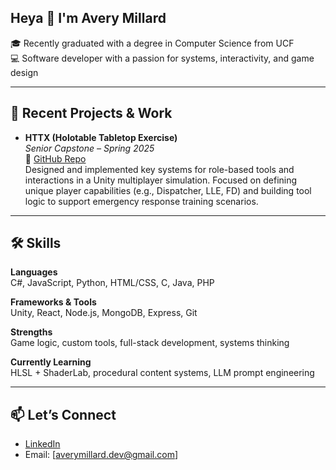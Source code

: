 ## Heya 👋 I'm Avery Millard

🎓 Recently graduated with a degree in Computer Science from UCF  
💻 Software developer with a passion for systems, interactivity, and game design  

---

## 🧪 Recent Projects & Work

- **HTTX (Holotable Tabletop Exercise)**  
  *Senior Capstone – Spring 2025*  
  🔗 [GitHub Repo](https://github.com/HagenFarrell/HospitalScenario)  
  Designed and implemented key systems for role-based tools and interactions in a Unity multiplayer simulation. Focused on defining unique player capabilities (e.g., Dispatcher, LLE, FD) and building tool logic to support emergency response training scenarios.


---

## 🛠️ Skills

**Languages**  
C#, JavaScript, Python, HTML/CSS, C, Java, PHP

**Frameworks & Tools**  
Unity, React, Node.js, MongoDB, Express, Git

**Strengths**  
Game logic, custom tools, full-stack development, systems thinking

**Currently Learning**  
HLSL + ShaderLab, procedural content systems, LLM prompt engineering

---

## 📫 Let’s Connect

- [LinkedIn](https://linkedin.com/in/averymillard)  
- Email: [averymillard.dev@gmail.com]

<!--
**AveryMillard/AveryMillard** is a ✨ _special_ ✨ repository because its `README.md` (this file) appears on your GitHub profile.

Here are some ideas to get you started:

- 🔭 I’m currently working on ...
- 🌱 I’m currently learning ...
- 👯 I’m looking to collaborate on ...
- 🤔 I’m looking for help with ...
- 💬 Ask me about ...
- 📫 How to reach me: ...
- 😄 Pronouns: ...
- ⚡ Fun fact: ...
-->
